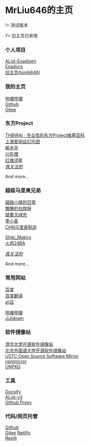 # MrLiu646的主页

!> 测试版本  

?> 旧主页已弃用  

### 个人项目

[AList-Exadown](https://0.mrl646.repl.co)  
[Exadocs](https://exadocs.netlify.app)  
[旧主页(tomb646)](https://tomb646.netlify.app)  

### 我的主页

[哔哩哔哩](https://space.bilibili.com/51532949)  
[Github](https://github.com/MrL646)  
[Gitee](https://gitee.com/mrliu646)  

### 东方Project

[THBWiki · 专业性的东方Project维基百科](https:/thwiki.cc)  
[上海爱丽丝幻乐团](https://space.bilibili.com/517717593/)  
[榆木华](https://space.bilibili.com/3663104/)  
[川先僧](https://space.bilibili.com/16544864/)  
[红维流星](https://space.bilibili.com/6675622/)  
[*我关注的*](https://space.bilibili.com/51532949/fans/follow?tagid=522670)  

And more...  

### 超级马里奥兄弟

[超级小桀的日常](https://space.bilibili.com/29440965/)  
[懒懒的白胖呀](https://space.bilibili.com/478082943/)  
[就要灭绿忠](https://space.bilibili.com/68435029/)  
[季小麦](https://space.bilibili.com/526986189/)  
[CHN马里奥制造](https://space.bilibili.com/448183233/)  

[Shiki_Makiro](https://space.bilibili.com/8713367/)  
[火鸡24BA](https://space.bilibili.com/319378233/)  

[*我关注的*](https://space.bilibili.com/51532949/fans/follow?tagid=522672)  

And more... 

### 常用网站

[百度](https://www.baidu.com)  
[百度翻译](https://fanyi.baidu.com)  
[必应](https://cn.bing.com)  

[哔哩哔哩](https://www.bilibili.com)  
[JiJidown](https://client.jijidown.com)  

### 软件镜像站

[清华大学开源软件镜像站](https://mirrors.tuna.tsinghua.edu.cn)  
[北京外国语大学开源软件镜像站](https://mirrors.bfsu.edu.cn)  
[USTC Open Source Software Mirror](https://mirrors.ustc.edu.cn)  
[npmmirror](https://npmmirror.com)  
[UNPKG](https://unpkg.com)  

### 工具

[Docsify](https://docsify.js.org/)  
[AList-v3](https://alist.nn.ci)  
[Github Proxy](https://gh-proxy.com)

### 代码/网页托管

[Github](https://github.com)  
[Gitee](https://gitee.com)
[Netlify](https://netlify.com)  
[Replit](https://replit.com)  